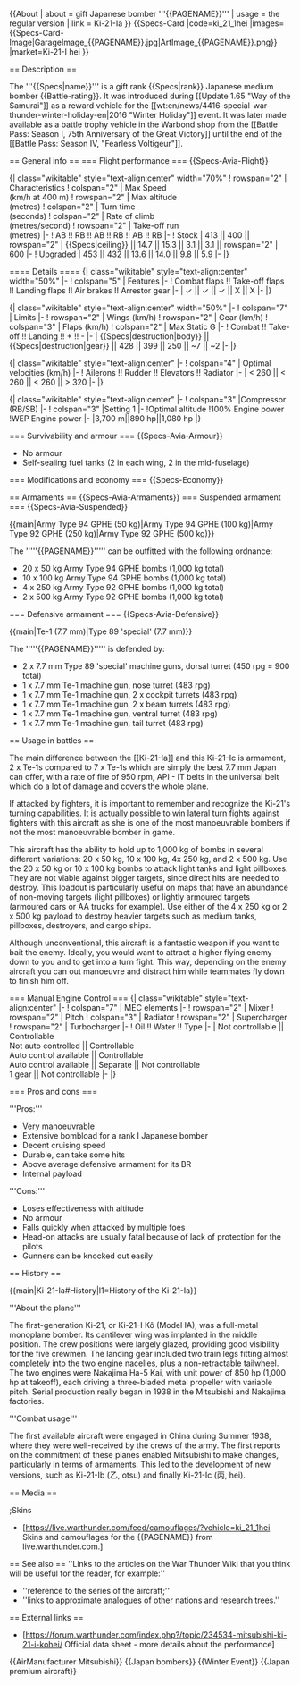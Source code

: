 {{About
| about = gift Japanese bomber '''{{PAGENAME}}'''
| usage = the regular version
| link = Ki-21-Ia
}}
{{Specs-Card
|code=ki_21_1hei
|images={{Specs-Card-Image|GarageImage_{{PAGENAME}}.jpg|ArtImage\_{{PAGENAME}}.png}}
|market=Ki-21-I hei
}}

== Description ==

<!-- ''In the description, the first part should be about the history of and the creation and combat usage of the aircraft, as well as its key features. In the second part, tell the reader about the aircraft in the game. Insert a screenshot of the vehicle, so that if the novice player does not remember the vehicle by name, he will immediately understand what kind of vehicle the article is talking about.'' -->

The '''{{Specs|name}}''' is a gift rank {{Specs|rank}} Japanese medium bomber {{Battle-rating}}. It was introduced during [[Update 1.65 "Way of the Samurai"]] as a reward vehicle for the [[wt:en/news/4416-special-war-thunder-winter-holiday-en|2016 "Winter Holiday"]] event. It was later made available as a battle trophy vehicle in the Warbond shop from the [[Battle Pass: Season I, 75th Anniversary of the Great Victory]] until the end of the [[Battle Pass: Season IV, "Fearless Voltigeur"]].

== General info ==
=== Flight performance ===
{{Specs-Avia-Flight}}

<!-- ''Describe how the aircraft behaves in the air. Speed, manoeuvrability, acceleration and allowable loads - these are the most important characteristics of the vehicle.'' -->

{| class="wikitable" style="text-align:center" width="70%"
! rowspan="2" | Characteristics
! colspan="2" | Max Speed<br>(km/h at 400 m)
! rowspan="2" | Max altitude<br>(metres)
! colspan="2" | Turn time<br>(seconds)
! colspan="2" | Rate of climb<br>(metres/second)
! rowspan="2" | Take-off run<br>(metres)
|-
! AB !! RB !! AB !! RB !! AB !! RB
|-
! Stock
| 413 || 400 || rowspan="2" | {{Specs|ceiling}} || 14.7 || 15.3 || 3.1 || 3.1 || rowspan="2" | 600
|-
! Upgraded
| 453 || 432 || 13.6 || 14.0 || 9.8 || 5.9
|-
|}

==== Details ====
{| class="wikitable" style="text-align:center" width="50%"
|-
! colspan="5" | Features
|-
! Combat flaps !! Take-off flaps !! Landing flaps !! Air brakes !! Arrestor gear
|-
| ✓ || ✓ || ✓ || X || X <!-- ✓ -->
|-
|}

{| class="wikitable" style="text-align:center" width="50%"
|-
! colspan="7" | Limits
|-
! rowspan="2" | Wings (km/h)
! rowspan="2" | Gear (km/h)
! colspan="3" | Flaps (km/h)
! colspan="2" | Max Static G
|-
! Combat !! Take-off !! Landing !! + !! -
|-
| {{Specs|destruction|body}} || {{Specs|destruction|gear}} || 428 || 399 || 250 || ~7 || ~2
|-
|}

{| class="wikitable" style="text-align:center"
|-
! colspan="4" | Optimal velocities (km/h)
|-
! Ailerons !! Rudder !! Elevators !! Radiator
|-
| < 260 || < 260 || < 260 || > 320
|-
|}

{| class="wikitable" style="text-align:center"
|-
! colspan="3" |Compressor (RB/SB)
|-
! colspan="3" |Setting 1
|-
!Optimal altitude
!100% Engine power
!WEP Engine power
|-
|3,700 m||890 hp||1,080 hp
|}

=== Survivability and armour ===
{{Specs-Avia-Armour}}

<!-- ''Examine the survivability of the aircraft. Note how vulnerable the structure is and how secure the pilot is, whether the fuel tanks are armoured, etc. Describe the armour, if there is any, and also mention the vulnerability of other critical aircraft systems.'' -->

- No armour
- Self-sealing fuel tanks (2 in each wing, 2 in the mid-fuselage)

=== Modifications and economy ===
{{Specs-Economy}}

== Armaments ==
{{Specs-Avia-Armaments}}
=== Suspended armament ===
{{Specs-Avia-Suspended}}

<!-- ''Describe the aircraft's suspended armament: additional cannons under the wings, bombs, rockets and torpedoes. This section is especially important for bombers and attackers. If there is no suspended weaponry remove this subsection.'' -->

{{main|Army Type 94 GPHE (50 kg)|Army Type 94 GPHE (100 kg)|Army Type 92 GPHE (250 kg)|Army Type 92 GPHE (500 kg)}}

The '''''{{PAGENAME}}''''' can be outfitted with the following ordnance:

- 20 x 50 kg Army Type 94 GPHE bombs (1,000 kg total)
- 10 x 100 kg Army Type 94 GPHE bombs (1,000 kg total)
- 4 x 250 kg Army Type 92 GPHE bombs (1,000 kg total)
- 2 x 500 kg Army Type 92 GPHE bombs (1,000 kg total)

=== Defensive armament ===
{{Specs-Avia-Defensive}}

<!-- ''Defensive armament with turret machine guns or cannons, crewed by gunners. Examine the number of gunners and what belts or drums are better to use. If defensive weaponry is not available, remove this subsection.'' -->

{{main|Te-1 (7.7 mm)|Type 89 'special' (7.7 mm)}}

The '''''{{PAGENAME}}''''' is defended by:

- 2 x 7.7 mm Type 89 'special' machine guns, dorsal turret (450 rpg = 900 total)
- 1 x 7.7 mm Te-1 machine gun, nose turret (483 rpg)
- 1 x 7.7 mm Te-1 machine gun, 2 x cockpit turrets (483 rpg)
- 1 x 7.7 mm Te-1 machine gun, 2 x beam turrets (483 rpg)
- 1 x 7.7 mm Te-1 machine gun, ventral turret (483 rpg)
- 1 x 7.7 mm Te-1 machine gun, tail turret (483 rpg)

== Usage in battles ==

<!-- ''Describe the tactics of playing in the aircraft, the features of using aircraft in a team and advice on tactics. Refrain from creating a "guide" - do not impose a single point of view, but instead, give the reader food for thought. Examine the most dangerous enemies and give recommendations on fighting them. If necessary, note the specifics of the game in different modes (AB, RB, SB).'' -->

The main difference between the [[Ki-21-Ia]] and this Ki-21-Ic is armament, 2 x Te-1s compared to 7 x Te-1s which are simply the best 7.7 mm Japan can offer, with a rate of fire of 950 rpm, API - IT belts in the universal belt which do a lot of damage and covers the whole plane.

If attacked by fighters, it is important to remember and recognize the Ki-21's turning capabilities. It is actually possible to win lateral turn fights against fighters with this aircraft as she is one of the most manoeuvrable bombers if not the most manoeuvrable bomber in game.

This aircraft has the ability to hold up to 1,000 kg of bombs in several different variations: 20 x 50 kg, 10 x 100 kg, 4x 250 kg, and 2 x 500 kg. Use the 20 x 50 kg or 10 x 100 kg bombs to attack light tanks and light pillboxes. They are not viable against bigger targets, since direct hits are needed to destroy. This loadout is particularly useful on maps that have an abundance of non-moving targets (light pillboxes) or lightly armoured targets (armoured cars or AA trucks for example). Use either of the 4 x 250 kg or 2 x 500 kg payload to destroy heavier targets such as medium tanks, pillboxes, destroyers, and cargo ships.

Although unconventional, this aircraft is a fantastic weapon if you want to bait the enemy. Ideally, you would want to attract a higher flying enemy down to you and to get into a turn fight. This way, depending on the enemy aircraft you can out manoeuvre and distract him while teammates fly down to finish him off.

=== Manual Engine Control ===
{| class="wikitable" style="text-align:center"
|-
! colspan="7" | MEC elements
|-
! rowspan="2" | Mixer
! rowspan="2" | Pitch
! colspan="3" | Radiator
! rowspan="2" | Supercharger
! rowspan="2" | Turbocharger
|-
! Oil !! Water !! Type
|-
| Not controllable || Controllable<br>Not auto controlled || Controllable<br>Auto control available || Controllable<br>Auto control available || Separate || Not controllable<br>1 gear || Not controllable
|-
|}

=== Pros and cons ===

<!-- ''Summarise and briefly evaluate the vehicle in terms of its characteristics and combat effectiveness. Mark its pros and cons in the bulleted list. Try not to use more than 6 points for each of the characteristics. Avoid using categorical definitions such as "bad", "good" and the like - use substitutions with softer forms such as "inadequate" and "effective".'' -->

'''Pros:'''

- Very manoeuvrable
- Extensive bombload for a rank I Japanese bomber
- Decent cruising speed
- Durable, can take some hits
- Above average defensive armament for its BR
- Internal payload

'''Cons:'''

- Loses effectiveness with altitude
- No armour
- Falls quickly when attacked by multiple foes
- Head-on attacks are usually fatal because of lack of protection for the pilots
- Gunners can be knocked out easily

== History ==

<!-- ''Describe the history of the creation and combat usage of the aircraft in more detail than in the introduction. If the historical reference turns out to be too long, take it to a separate article, taking a link to the article about the vehicle and adding a block "/History" (example: <nowiki>https://wiki.warthunder.com/(Vehicle-name)/History</nowiki>) and add a link to it here using the <code>main</code> template. Be sure to reference text and sources by using <code><nowiki><ref></ref></nowiki></code>, as well as adding them at the end of the article with <code><nowiki><references /></nowiki></code>. This section may also include the vehicle's dev blog entry (if applicable) and the in-game encyclopedia description (under <code><nowiki>=== In-game description ===</nowiki></code>, also if applicable).'' -->

{{main|Ki-21-Ia#History|l1=History of the Ki-21-Ia}}

'''About the plane'''

The first-generation Ki-21, or Ki-21-I Kô (Model IA), was a full-metal monoplane bomber. Its cantilever wing was implanted in the middle position. The crew positions were largely glazed, providing good visibility for the five crewmen. The landing gear included two train legs fitting almost completely into the two engine nacelles, plus a non-retractable tailwheel. The two engines were Nakajima Ha-5 Kai, with unit power of 850 hp (1,000 hp at takeoff), each driving a three-bladed metal propeller with variable pitch. Serial production really began in 1938 in the Mitsubishi and Nakajima factories.

'''Combat usage'''

The first available aircraft were engaged in China during Summer 1938, where they were well-received by the crews of the army. The first reports on the commitment of these planes enabled Mitsubishi to make changes, particularly in terms of armaments. This led to the development of new versions, such as Ki-21-Ib (乙, otsu) and finally Ki-21-Ic (丙, hei).

== Media ==

<!-- ''Excellent additions to the article would be video guides, screenshots from the game, and photos.'' -->

;Skins

- [https://live.warthunder.com/feed/camouflages/?vehicle=ki_21_1hei Skins and camouflages for the {{PAGENAME}} from live.warthunder.com.]

== See also ==
''Links to the articles on the War Thunder Wiki that you think will be useful for the reader, for example:''

- ''reference to the series of the aircraft;''
- ''links to approximate analogues of other nations and research trees.''

== External links ==

<!-- ''Paste links to sources and external resources, such as:''
* ''topic on the official game forum;''
* ''other literature.'' -->

- [https://forum.warthunder.com/index.php?/topic/234534-mitsubishi-ki-21-i-kohei/ Official data sheet - more details about the performance]

{{AirManufacturer Mitsubishi}}
{{Japan bombers}}
{{Winter Event}}
{{Japan premium aircraft}}
